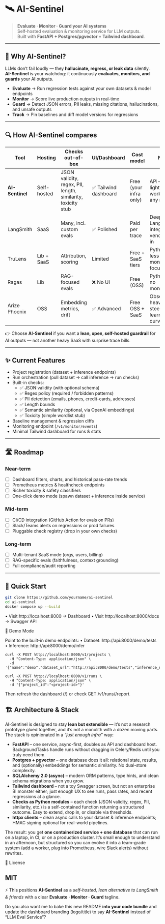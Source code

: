 # 🛰️ AI-Sentinel

> **Evaluate · Monitor · Guard your AI systems**  
> Self-hosted evaluation & monitoring service for LLM outputs.  
> Built with **FastAPI + Postgres/pgvector + Tailwind dashboard**.

---

## 🚨 Why AI-Sentinel?

LLMs don’t fail loudly — they **hallucinate, regress, or leak data** silently.  
**AI-Sentinel** is your watchdog: it continuously **evaluates, monitors, and guards** your AI outputs.

- **Evaluate** → Run regression tests against your own datasets & model endpoints  
- **Monitor** → Score live production outputs in real-time  
- **Guard** → Detect JSON errors, PII leaks, missing citations, hallucinations, and unsafe outputs  
- **Track** → Pin baselines and diff model versions for regressions  

---

## 🔍 How AI-Sentinel compares

| Tool         | Hosting      | Checks out-of-box              | UI/Dashboard | Cost model          | Notes                                    |
|--------------|-------------|--------------------------------|--------------|--------------------|------------------------------------------|
| **AI-Sentinel** | Self-hosted | JSON validity, regex, PII, length, similarity, toxicity stub | ✅ Tailwind dashboard | Free (your infra only) | API-first, lightweight, works with any model |
| LangSmith    | SaaS        | Many, incl. custom evals       | ✅ Polished   | Paid per trace      | Deep LangChain integration, vendor lock-in |
| TruLens      | Lib + SaaS  | Attribution, scoring           | Limited      | Free + SaaS tiers   | Python-first, less monitoring focus        |
| Ragas        | Lib         | RAG-focused evals              | ❌ No UI     | Free (OSS)          | Python-only, no monitoring                 |
| Arize Phoenix| OSS         | Embedding metrics, drift       | ✅ Advanced   | Free OSS + SaaS     | Observability heavy, steeper learning curve|

👉 Choose **AI-Sentinel** if you want a **lean, open, self-hosted guardrail** for AI outputs — not another heavy SaaS with surprise trace bills.

---

## ✨ Current Features
- Project registration (dataset + inference endpoints)
- Run orchestration (pull dataset → call inference → run checks)
- Built-in checks:
  - ✅ JSON validity (with optional schema)
  - ✅ Regex policy (required / forbidden patterns)
  - ✅ PII detection (emails, phones, credit-cards, addresses)
  - ✅ Length bounds
  - ✅ Semantic similarity (optional, via OpenAI embeddings)
  - ✅ Toxicity (simple wordlist stub)
- Baseline management & regression diffs
- Monitoring endpoint (`/v1/monitor/events`)
- Minimal Tailwind dashboard for runs & stats

---

## 🛣️ Roadmap

### Near-term
- [ ] Dashboard filters, charts, and historical pass-rate trends  
- [ ] Prometheus metrics & healthcheck endpoints  
- [ ] Richer toxicity & safety classifiers  
- [ ] One-click demo mode (spawn dataset + inference inside service)  

### Mid-term
- [ ] CI/CD integration (GitHub Action for evals on PRs)  
- [ ] Slack/Teams alerts on regressions or prod failures  
- [ ] Pluggable check registry (drop in your own checks)  

### Long-term
- [ ] Multi-tenant SaaS mode (orgs, users, billing)  
- [ ] RAG-specific evals (faithfulness, context grounding)  
- [ ] Full compliance/audit reporting  

---

## 🚀 Quick Start

```bash
git clone https://github.com/yourname/ai-sentinel
cd ai-sentinel
docker compose up --build
```


  • Visit http://localhost:8000 → Dashboard
  • Visit http://localhost:8000/docs → Swagger API



🧪 Demo Mode

Point to the built-in demo endpoints:
  • Dataset: http://api:8000/demo/tests
  • Inference: http://api:8000/demo/infer


```
curl -X POST http://localhost:8000/v1/projects \
  -H "Content-Type: application/json" \
  -d '{"name":"demo","dataset_url":"http://api:8000/demo/tests","inference_url":"http://api:8000/demo/infer"}'
```

```
curl -X POST http://localhost:8000/v1/runs \
  -H "Content-Type: application/json" \
  -d '{"project_id":"<project-id>"}'
```

Then refresh the dashboard (/) or check GET /v1/runs/<id>/report.


## 🏗️ Architecture & Stack

AI-Sentinel is designed to stay **lean but extensible** — it’s not a research prototype glued together, and it’s not a monolith with a dozen moving parts. The stack is opinionated in a *“just enough infra”* way:

- **FastAPI** – one service, async-first, doubles as API and dashboard host. BackgroundTasks handle runs without dragging in Celery/Redis until you truly need them.  
- **Postgres + pgvector** – one database does it all: relational state, results, and (optionally) embeddings for semantic similarity. No dual-store complexity.  
- **SQLAlchemy 2.0 (async)** – modern ORM patterns, type hints, and clean schema migrations when you grow.  
- **Tailwind dashboard** – not a toy Swagger screen, but not an enterprise BI monster either; just enough UX to see runs, pass rates, and recent regressions at a glance.  
- **Checks as Python modules** – each check (JSON validity, regex, PII, similarity, etc.) is a self-contained function returning a structured outcome. Easy to extend, drop in, or disable via thresholds.  
- **httpx clients** – clean async calls to your dataset & inference endpoints; HMAC signing optional for real-world pipelines.  

The result: you get **one containerized service + one database** that can run on a laptop, in CI, or on a production cluster. It’s small enough to understand in an afternoon, but structured so you can evolve it into a team-grade system (add a worker, plug into Prometheus, wire Slack alerts) without rewrites.


📜 License

MIT
---

⚡ This positions **AI-Sentinel** as a *self-hosted, lean alternative to LangSmith & friends* with a clear **Evaluate · Monitor · Guard** tagline.  

Do you also want me to bake this new README **into your code bundle** and update the dashboard branding (logo/title) to say **AI-Sentinel** instead of “LLM Eval Service”?

